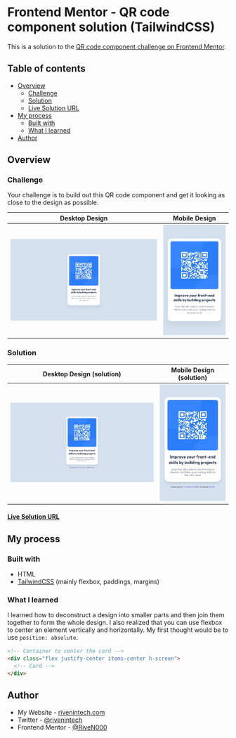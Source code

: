 # Frontend Mentor - QR code component solution (TailwindCSS)

This is a solution to the [QR code component challenge on Frontend Mentor](https://www.frontendmentor.io/challenges/qr-code-component-iux_sIO_H).

## Table of contents

- [Overview](#overview)
  - [Challenge](#challenge)
  - [Solution](#solution)
  - [Live Solution URL](#live-solution-url)
- [My process](#my-process)
  - [Built with](#built-with)
  - [What I learned](#what-i-learned)
- [Author](#author)

## Overview

### Challenge

Your challenge is to build out this QR code component and get it looking as close to the design as possible.

| Desktop Design | Mobile Design |
| --- | --- |
| ![desktop design](./assets/desktop-design.jpg) | ![mobile design](./assets/mobile-design.jpg) |

### Solution

| Desktop Design (solution) | Mobile Design (solution) |
| --- | --- |
| ![desktop design](./assets/desktop-solution.jpg) | ![mobile design](./assets/mobile-solution.jpg) |

#### [Live Solution URL](https://riven000.github.io/frontend-mentor-solutions/qr-code-component/)

## My process

### Built with

- HTML
- [TailwindCSS](https://tailwindcss.com/) (mainly flexbox, paddings, margins)

### What I learned

I learned how to deconstruct a design into smaller parts and then join them together to form the whole design. I also realized that you can use flexbox to center an element vertically and horizontally. My first thought would be to use `position: absolute`.

```html
<!-- Container to center the card -->
<div class="flex justify-center items-center h-screen">
  <!-- Card -->
</div>
```

## Author

- My Website - [rivenintech.com](https://rivenintech.com)
- Twitter - [@rivenintech](https://www.twitter.com/rivenintech)
- Frontend Mentor - [@RiveN000](https://www.frontendmentor.io/profile/RiveN000)
